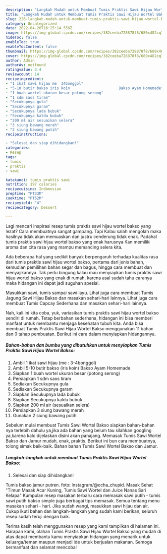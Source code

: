 ```yaml
---
description: "Langkah Mudah untuk Membuat Tumis Praktis Sawi Hijau Wortel Bakso yang Menggugah Selera"
title: "Langkah Mudah untuk Membuat Tumis Praktis Sawi Hijau Wortel Bakso yang Menggugah Selera"
slug: 226-langkah-mudah-untuk-membuat-tumis-praktis-sawi-hijau-wortel-bakso-yang-menggugah-selera
category: Uncategorized
date: 2022-04-20T16:25:14.556Z
image: https://img-global.cpcdn.com/recipes/382ceeba728878f8/680x482cq70/tumis-praktis-sawi-hijau-wortel-bakso-foto-resep-utama.jpg
hideToc: false
enableToc: true
enableTocContent: false
thumbnail: https://img-global.cpcdn.com/recipes/382ceeba728878f8/680x482cq70/tumis-praktis-sawi-hijau-wortel-bakso-foto-resep-utama.jpg
cover: https://img-global.cpcdn.com/recipes/382ceeba728878f8/680x482cq70/tumis-praktis-sawi-hijau-wortel-bakso-foto-resep-utama.jpg
author: Admin
authorAv: notfound
ratingvalue: 3.4
reviewcount: 14
recipeingredient:
- "1 ikat sawi hijau me  34bonggol"
- "5-10 butir bakso iris koin                      Bakso Ayam Homemade"
- "1 buah wortel ukuran besar potong serong"
- "1 sdm saos tiram"
- "Secukupnya gula"
- "Secukupnya garam"
- "Secukupnya lada bubuk"
- "Secukupnya kaldu bubuk"
- "200 ml air sesuaikan selera"
- "3 siung bawang merah"
- "2 siung bawang putih"
recipeinstructions:

- "Selesai dan siap dihidangkan!"
categories:
- Resep
tags:
- tumis
- praktis
- sawi

katakunci: tumis praktis sawi 
nutrition: 197 calories
recipecuisine: Indonesian
preptime: "PT33M"
cooktime: "PT52M"
recipeyield: "4"
recipecategory: Dessert

---
```



Lagi mencari inspirasi resep tumis praktis sawi hijau wortel bakso yang lezat? Cara membuatnya sangat gampang. Tapi Kalau salah mengolah maka hasilnya tidak akan memuaskan dan justru cenderung tidak enak. Padahal tumis praktis sawi hijau wortel bakso yang enak harusnya Kan memiliki aroma dan cita rasa yang mampu memancing selera kita.


Ada beberapa hal yang sedikit banyak berpengaruh terhadap kualitas rasa dari tumis praktis sawi hijau wortel bakso, pertama dari jenis bahan, kemudian pemilihan bahan segar dan bagus, hingga cara membuat dan menyajikannya. Tak perlu bingung kalau mau menyiapkan tumis praktis sawi hijau wortel bakso yang enak di rumah, karena asal sudah tahu caranya maka hidangan ini dapat jadi suguhan spesial.

Masukkan sawi, tumis sampai sawi layu. Lihat juga cara membuat Tumis Jagung Sawi Hijau Bakso dan masakan sehari-hari lainnya. Lihat juga cara membuat Tumis Capcay Sederhana dan masakan sehari-hari lainnya.


Nah, kali ini kita coba, yuk, variasikan tumis praktis sawi hijau wortel bakso sendiri di rumah. Tetap berbahan sederhana, hidangan ini bisa memberi manfaat untuk membantu menjaga kesehatan tubuh kita. Anda bisa membuat Tumis Praktis Sawi Hijau Wortel Bakso menggunakan 11 bahan dan 0 tahap pembuatan. Berikut ini cara dalam menyiapkan hidangannya.

<!--inarticleads1-->

##### Bahan-bahan dan bumbu yang dibutuhkan untuk menyiapkan Tumis Praktis Sawi Hijau Wortel Bakso:

1. Ambil 1 ikat sawi hijau (me : 3-4bonggol)
1. Ambil 5-10 butir bakso (iris koin)                      Bakso Ayam Homemade
1. Siapkan 1 buah wortel ukuran besar (potong serong)
1. Persiapkan 1 sdm saos tiram
1. Sediakan Secukupnya gula
1. Sediakan Secukupnya garam
1. Siapkan Secukupnya lada bubuk
1. Siapkan Secukupnya kaldu bubuk
1. Siapkan 200 ml air (sesuaikan selera)
1. Persiapkan 3 siung bawang merah
1. Gunakan 2 siung bawang putih


Sebelum mulai membuat Tumis Sawi Wortel Bakso siapkan bahan-bahan nya terlebih dahulu ya,jika ada bahan yang belum tau silahkan googling ya,karena kalo dijelaskan disini akan panajang. Memasak Tumis Sawi Wortel Bakso dan Jamur mudah, enak, praktis. Berikut ini bun cara membuatnya, tolong simak baik-baik. Bahan bahan Tumis Sawi Wortel Bakso dan Jamur. 

<!--inarticleads2-->

##### Langkah-langkah untuk membuat Tumis Praktis Sawi Hijau Wortel Bakso:


1. Selesai dan siap dihidangkan!

Tumis bakso jamur putren. foto: Instagram/@ocha_chupid. Masak Sehat &#34;Timun Masak Acar Kuning, Tumis Sawi Wortel dan Juice Nanas Sari Kelapa&#34; Kumpulan resep masakan terbaru cara memasak sawi putih - tumis sawi putih bakso simple juga berbagai tips memasak. Semua tentang menu masakan sehari - hari. Jika sudah wangi, masukkan sawi hijau dan air. Cukup ikuti bahan dan langkah-langkah yang sudah kami berikan, seluruh resep sudah teruji dengan baik. 

Terima kasih telah menggunakan resep yang kami tampilkan di halaman ini. Harapan kami, olahan Tumis Praktis Sawi Hijau Wortel Bakso yang mudah di atas dapat membantu kamu menyiapkan hidangan yang menarik untuk keluarga/teman maupun menjadi ide untuk berjualan makanan. Semoga bermanfaat dan selamat mencoba!
